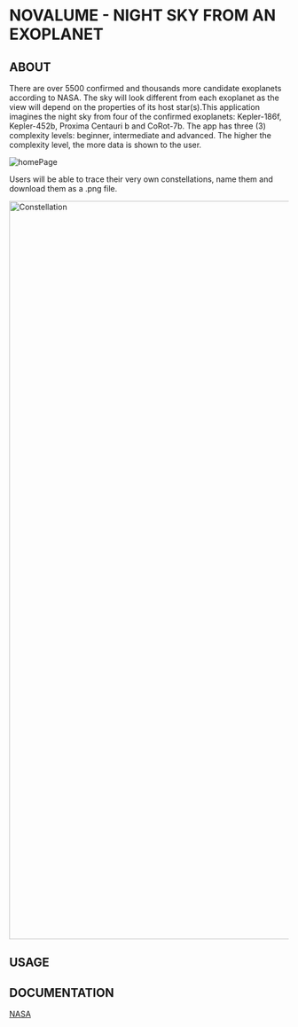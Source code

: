 # NOVALUME - NIGHT SKY FROM AN EXOPLANET


## ABOUT

There are over 5500 confirmed and thousands more candidate exoplanets according to NASA. The sky will look different from each exoplanet as the view will depend on the properties of its host star(s).This application imagines the night sky from four of the confirmed exoplanets: Kepler-186f, Kepler-452b, Proxima Centauri b and CoRot-7b. The app has three (3) complexity levels: beginner, intermediate and advanced. The higher the complexity level, the more data is shown to the user. 

![homePage](https://github.com/user-attachments/assets/408182f6-a42a-4317-bdc4-9b3705b9c336)


Users will be able to trace their very own constellations, name them and download them as a .png file.


<img width="1332" alt="Constellation" src="https://github.com/user-attachments/assets/57dd0926-768a-446b-84df-05d5d89b0ee2">


## USAGE




## DOCUMENTATION

[NASA](https://science.nasa.gov/exoplanets/big-questions/)

